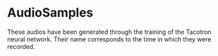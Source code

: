 # AudioSamples
These audios have been generated through the training of the Tacotron neural network. Their name corresponds to the time in which they were recorded.
